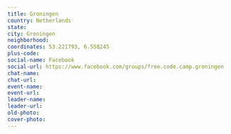 ```yaml
---
title: Groningen
country: Netherlands
state: 
city: Groningen
neighborhood: 
coordinates: 53.221793, 6.558245
plus-code:
social-name: Facebook
social-url: https://www.facebook.com/groups/free.code.camp.groningen
chat-name:
chat-url:
event-name:
event-url:
leader-name:
leader-url:
old-photo: 
cover-photo:
---
```

